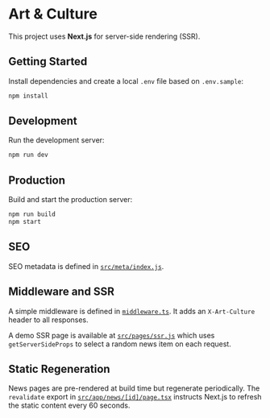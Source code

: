 # Art & Culture

This project uses **Next.js** for server-side rendering (SSR).

## Getting Started

Install dependencies and create a local `.env` file based on `.env.sample`:

```bash
npm install
```

## Development

Run the development server:

```bash
npm run dev
```

## Production

Build and start the production server:

```bash
npm run build
npm start
```

## SEO

SEO metadata is defined in [`src/meta/index.js`](src/meta/index.js).

## Middleware and SSR

A simple middleware is defined in [`middleware.ts`](middleware.ts). It adds an `X-Art-Culture` header to all responses.

A demo SSR page is available at [`src/pages/ssr.js`](src/pages/ssr.js) which uses `getServerSideProps` to select a random news item on each request.

## Static Regeneration

News pages are pre-rendered at build time but regenerate periodically. The
`revalidate` export in [`src/app/news/[id]/page.tsx`](src/app/news/%5Bid%5D/page.tsx)
instructs Next.js to refresh the static content every 60 seconds.
